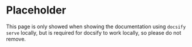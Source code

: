 
# Placeholder

This page is only showed when showing the documentation using `docsify serve`
locally, but is required for docsify to work locally, so please do not remove.
